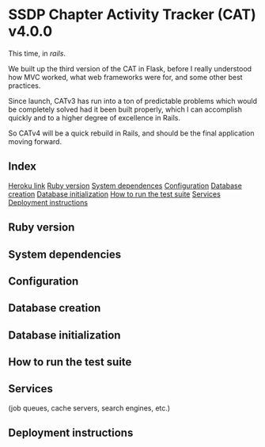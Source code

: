 # SSDP Chapter Activity Tracker (CAT) v4.0.0

This time, in *rails*.

We built up the third version of the CAT in Flask, before I really understood how MVC worked, what web frameworks were for, and some other best practices.

Since launch, CATv3 has run into a ton of predictable problems which would be completely solved had it been built properly, which I can accomplish quickly and to a higher degree of excellence in Rails.

So CATv4 will be a quick rebuild in Rails, and should be the final application moving forward.

## Index
[Heroku link](https://ssdp-cat.herokuapp.com/)
[Ruby version](#ruby-version)
[System dependences](#system-dependencies)
[Configuration](#configurate)
[Database creation](#database-creation)
[Database initialization](#database-initialization)
[How to run the test suite](#how-to-run-the-test-suite)
[Services](#services)
[Deployment instructions](#deployment-instructions)

## Ruby version

## System dependencies

## Configuration

## Database creation

## Database initialization

## How to run the test suite

## Services
(job queues, cache servers, search engines, etc.)

## Deployment instructions
